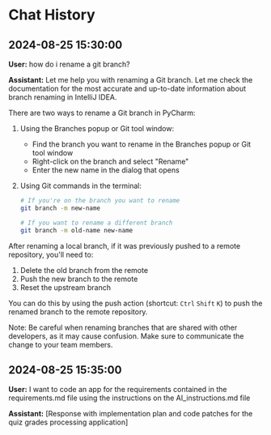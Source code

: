 # Chat History

## 2024-08-25 15:30:00
**User:** how do i rename a git branch?

**Assistant:** Let me help you with renaming a Git branch. Let me check the documentation for the most accurate and up-to-date information about branch renaming in IntelliJ IDEA.

There are two ways to rename a Git branch in PyCharm:

1. Using the Branches popup or Git tool window:
   - Find the branch you want to rename in the Branches popup or Git tool window
   - Right-click on the branch and select "Rename"
   - Enter the new name in the dialog that opens

2. Using Git commands in the terminal:
   ```bash
   # If you're on the branch you want to rename
   git branch -m new-name
   
   # If you want to rename a different branch
   git branch -m old-name new-name
   ```

After renaming a local branch, if it was previously pushed to a remote repository, you'll need to:
1. Delete the old branch from the remote
2. Push the new branch to the remote
3. Reset the upstream branch

You can do this by using the push action (shortcut: `Ctrl` `Shift` `K`) to push the renamed branch to the remote repository.

Note: Be careful when renaming branches that are shared with other developers, as it may cause confusion. Make sure to communicate the change to your team members.

## 2024-08-25 15:35:00
**User:** I want to code an app for the requirements contained in the requirements.md file using the instructions on the AI_instructions.md file

**Assistant:** [Response with implementation plan and code patches for the quiz grades processing application]
